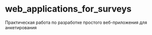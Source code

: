 # web_applications_for_surveys
Практическая работа по разработке простого веб-приложения для анкетирования
